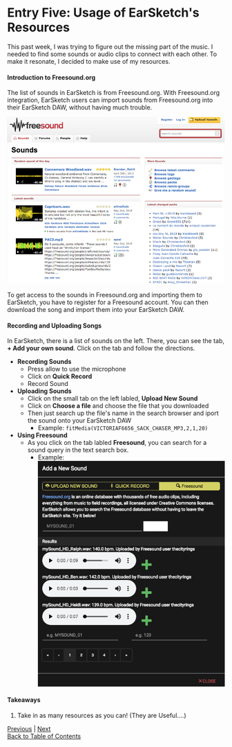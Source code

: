 # Entry Five: Usage of EarSketch's Resources
This past week, I was trying to figure out the missing part of the music. I needed to find some sounds
or audio clips to connect with each other. To make it resonate, I decided to make use of my resources.

#### Introduction to Freesound.org
The list of sounds in EarSketch is from Freesound.org. With Freesound.org integration, EarSketch users
can import sounds from Freesound.org into their EarSketch DAW, without having much trouble.

![Image of EarSketch](images/freesound.org.png)

To get access to the sounds in Freesound.org and importing them to EarSketch, you have to register for a
Freesound account. You can then download the song and import them into your EarSketch DAW.

#### Recording and Uploading Songs
In EarSketch, there is a list of sounds on the left. There, you can see the tab, **+ Add your own sound**.
Click on the tab and follow the directions.

+ **Recording Sounds**
    + Press allow to use the microphone
    + Click on **Quick Record**
    + Record Sound
+ **Uploading Sounds**
    + Click on the small tab on the left labled, **Upload New Sound**
    + Click on **Choose a file** and choose the file that you downloaded
    + Then just search up the file's name in the search browser and iport the sound onto your EarSketch DAW
        + Example: ```fitMedia(VICTORIAF6656_SACK_CHASER_MP3,2,1,20)```
+ **Using Freesound**
    + As you click on the tab labled **Freesound**, you can search for a sound query in the text search box.
        + Example: ![Freesound Search Query](images/search_sound_query.png)

#### Takeaways
1. Take in as many resources as you can! (They are Useful....)

[Previous](entry04.md) | [Next](entry06.md) <br>
[Back to Table of Contents](https://github.com/victoriaf6656/independent-study)